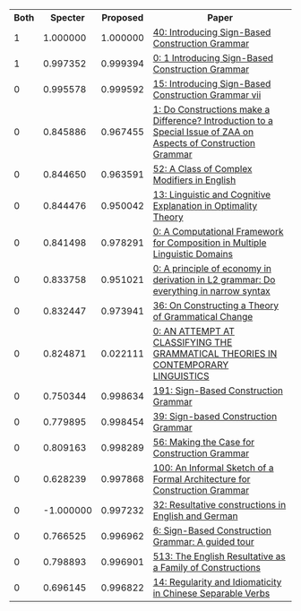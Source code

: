 <html><table><tr>
<th>Both</th>
<th>Specter</th>
<th>Proposed</th>
<th>Paper</th>
</tr>
<tr>
<td>1</td>
<td>1.000000</td>
<td>1.000000</td>
<td><a href="https://www.semanticscholar.org/paper/2dfabf00a0e621b781f4b46e331aca8f190a3dd1">40: Introducing Sign-Based Construction Grammar</a></td>
</tr>
<tr>
<td>1</td>
<td>0.997352</td>
<td>0.999394</td>
<td><a href="https://www.semanticscholar.org/paper/cfa0444004e95cb7871b245ba6cc257a9ed84ec8">0: 1 Introducing Sign-Based Construction Grammar</a></td>
</tr>
<tr>
<td>0</td>
<td>0.995578</td>
<td>0.999592</td>
<td><a href="https://www.semanticscholar.org/paper/8b4fc96c77ff8dbf01befa41da818520446b8cf2">15: Introducing Sign-Based Construction Grammar vii</a></td>
</tr>
<tr>
<td>0</td>
<td>0.845886</td>
<td>0.967455</td>
<td><a href="https://www.semanticscholar.org/paper/c000a28b3e4ff18e4a616c8e478cbec4afdca115">1: Do Constructions make a Difference? Introduction to a Special Issue of ZAA on Aspects of Construction Grammar</a></td>
</tr>
<tr>
<td>0</td>
<td>0.844650</td>
<td>0.963591</td>
<td><a href="https://www.semanticscholar.org/paper/55f7ba9347c7b10719e9f52e279868185dca4a00">52: A Class of Complex Modifiers in English</a></td>
</tr>
<tr>
<td>0</td>
<td>0.844476</td>
<td>0.950042</td>
<td><a href="https://www.semanticscholar.org/paper/b04106531891d58f480c87e842b3356b47aff863">13: Linguistic and Cognitive Explanation in Optimality Theory</a></td>
</tr>
<tr>
<td>0</td>
<td>0.841498</td>
<td>0.978291</td>
<td><a href="https://www.semanticscholar.org/paper/9dfcc002ded0deb99cac160fdf67360c3df3bcfe">0: A Computational Framework for Composition in Multiple Linguistic Domains</a></td>
</tr>
<tr>
<td>0</td>
<td>0.833758</td>
<td>0.951021</td>
<td><a href="https://www.semanticscholar.org/paper/ac6a0c907e191540ac2bb494f7a64ba57a0ee4e3">0: A principle of economy in derivation in L2 grammar: Do everything in narrow syntax</a></td>
</tr>
<tr>
<td>0</td>
<td>0.832447</td>
<td>0.973941</td>
<td><a href="https://www.semanticscholar.org/paper/6a0d2da08e899f98dc09888b8f24e2771cb0cb36">36: On Constructing a Theory of Grammatical Change</a></td>
</tr>
<tr>
<td>0</td>
<td>0.824871</td>
<td>0.022111</td>
<td><a href="https://www.semanticscholar.org/paper/106f96b9e025fcc8d79d813d5fd8d24748628dbd">0: AN ATTEMPT AT CLASSIFYING THE GRAMMATICAL THEORIES IN CONTEMPORARY LINGUISTICS</a></td>
</tr>
<tr>
<td>0</td>
<td>0.750344</td>
<td>0.998634</td>
<td><a href="https://www.semanticscholar.org/paper/b2e3a42960f96144a9d343b3f2dc27ffa337efe2">191: Sign-Based Construction Grammar</a></td>
</tr>
<tr>
<td>0</td>
<td>0.779895</td>
<td>0.998454</td>
<td><a href="https://www.semanticscholar.org/paper/a9e6f9de0a2d69356a7f738bdf63c81937512667">39: Sign-based Construction Grammar</a></td>
</tr>
<tr>
<td>0</td>
<td>0.809163</td>
<td>0.998289</td>
<td><a href="https://www.semanticscholar.org/paper/bf2bec5fdbd7a06f381b28e9aa0feca22c103665">56: Making the Case for Construction Grammar</a></td>
</tr>
<tr>
<td>0</td>
<td>0.628239</td>
<td>0.997868</td>
<td><a href="https://www.semanticscholar.org/paper/d4aa849470416c411abad44aa044964619ffba9c">100: An Informal Sketch of a Formal Architecture for Construction Grammar</a></td>
</tr>
<tr>
<td>0</td>
<td>-1.000000</td>
<td>0.997232</td>
<td><a href="https://www.semanticscholar.org/paper/a48db7c57c51cebcf97fd9c0f9cc8d2d6ad2a89e">32: Resultative constructions in English and German</a></td>
</tr>
<tr>
<td>0</td>
<td>0.766525</td>
<td>0.996962</td>
<td><a href="https://www.semanticscholar.org/paper/1192fcd614c1f8fa8f9c025fe38e0d3bf074e3ab">6: Sign-Based Construction Grammar: A guided tour</a></td>
</tr>
<tr>
<td>0</td>
<td>0.798893</td>
<td>0.996901</td>
<td><a href="https://www.semanticscholar.org/paper/dba80dda49ceed4e0c728e42486ae0fb28d6e659">513: The English Resultative as a Family of Constructions</a></td>
</tr>
<tr>
<td>0</td>
<td>0.696145</td>
<td>0.996822</td>
<td><a href="https://www.semanticscholar.org/paper/2d460a81f753ec115c878b65555e6bfe62b7c02b">14: Regularity and Idiomaticity in Chinese Separable Verbs</a></td>
</tr>
</table></html>
